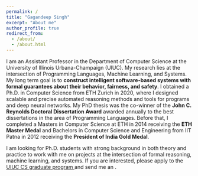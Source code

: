 ```yaml
---
permalink: /
title: "Gagandeep Singh"
excerpt: "About me"
author_profile: true
redirect_from: 
  - /about/
  - /about.html
---
```


I am an Assistant Professor in the Department of Computer Science at the University of Illinois Urbana-Champaign (UIUC). My research lies at the intersection of Programming Languages, Machine Learning, and Systems. My long term goal is to **construct intelligent software-based systems with formal guarantees about their behavior, fairness, and safety**. I obtained a Ph.D. in Computer Science from ETH Zurich in 2020, where I designed scalable and precise automated reasoning methods and tools for programs and deep neural networks. My PhD thesis was the co-winner of the **John C. Reynolds Doctoral Dissertation Award** awarded annually to the best dissertations in the area of Programming Languages. Before that, I completed a Masters in Computer Science at ETH in 2014 receiving the **ETH Master Medal** and Bachelors in Computer Science and Engineering from IIT Patna in 2012 receiving the **President of India Gold Medal**. 

I am looking for Ph.D. students with strong background in both theory and practice to work with me on projects at the intersection of formal reasoning, machine learning, and systems. If you are interested, please apply to the <a href="https://grad.illinois.edu/admissions/apply">UIUC CS graduate program </a> and send me an <a href="mailto:ggnds@illinois.edu"><i class="fas fa-envelope zoom" aria-hidden="true"></i></a>.
